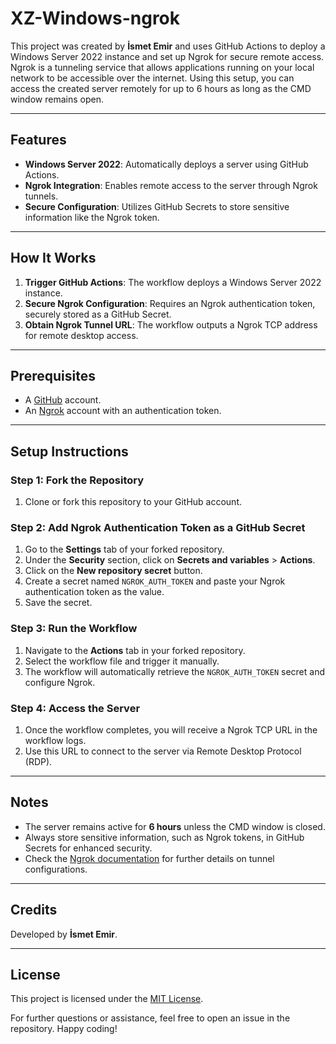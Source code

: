 # XZ-Windows-ngrok

This project was created by **İsmet Emir** and uses GitHub Actions to deploy a Windows Server 2022 instance and set up Ngrok for secure remote access. Ngrok is a tunneling service that allows applications running on your local network to be accessible over the internet. Using this setup, you can access the created server remotely for up to 6 hours as long as the CMD window remains open.

---

## Features

- **Windows Server 2022**: Automatically deploys a server using GitHub Actions.
- **Ngrok Integration**: Enables remote access to the server through Ngrok tunnels.
- **Secure Configuration**: Utilizes GitHub Secrets to store sensitive information like the Ngrok token.

---

## How It Works

1. **Trigger GitHub Actions**: The workflow deploys a Windows Server 2022 instance.
2. **Secure Ngrok Configuration**: Requires an Ngrok authentication token, securely stored as a GitHub Secret.
3. **Obtain Ngrok Tunnel URL**: The workflow outputs a Ngrok TCP address for remote desktop access.

---

## Prerequisites

- A [GitHub](https://github.com/) account.
- An [Ngrok](https://ngrok.com/) account with an authentication token.

---

## Setup Instructions

### Step 1: Fork the Repository

1. Clone or fork this repository to your GitHub account.

### Step 2: Add Ngrok Authentication Token as a GitHub Secret

1. Go to the **Settings** tab of your forked repository.
2. Under the **Security** section, click on **Secrets and variables** > **Actions**.
3. Click on the **New repository secret** button.
4. Create a secret named `NGROK_AUTH_TOKEN` and paste your Ngrok authentication token as the value.
5. Save the secret.

### Step 3: Run the Workflow

1. Navigate to the **Actions** tab in your forked repository.
2. Select the workflow file and trigger it manually.
3. The workflow will automatically retrieve the `NGROK_AUTH_TOKEN` secret and configure Ngrok.

### Step 4: Access the Server

1. Once the workflow completes, you will receive a Ngrok TCP URL in the workflow logs.
2. Use this URL to connect to the server via Remote Desktop Protocol (RDP).

---

## Notes

- The server remains active for **6 hours** unless the CMD window is closed.
- Always store sensitive information, such as Ngrok tokens, in GitHub Secrets for enhanced security.
- Check the [Ngrok documentation](https://ngrok.com/docs) for further details on tunnel configurations.

---

## Credits

Developed by **İsmet Emir**.

---

## License

This project is licensed under the [MIT License](LICENSE).

For further questions or assistance, feel free to open an issue in the repository. Happy coding!
